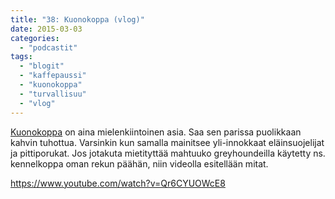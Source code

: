 ```yaml
---
title: "38: Kuonokoppa (vlog)"
date: 2015-03-03
categories: 
  - "podcastit"
tags: 
  - "blogit"
  - "kaffepaussi"
  - "kuonokoppa"
  - "turvallisuu"
  - "vlog"
---
```


[Kuonokoppa](https://www.katiska.eu/tieto/koirat/koira-tarvike-pukeutuminen/kuonokoppa/) on aina mielenkiintoinen asia. Saa sen parissa puolikkaan kahvin tuhottua. Varsinkin kun samalla mainitsee yli-innokkaat eläinsuojelijat ja pittiporukat. Jos jotakuta mietityttää mahtuuko greyhoundeilla käytetty ns. kennelkoppa oman rekun päähän, niin videolla esitellään mitat.

<!--more-->

https://www.youtube.com/watch?v=Qr6CYUOWcE8
